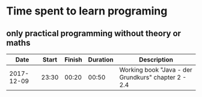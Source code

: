 # Time spent to learn programing

## only practical programming without theory or maths

| Date       | Start | Finish | Duration | Description                                         |
|------------|-------|--------|----------|-----------------------------------------------------|
| 2017-12-09 | 23:30 | 00:20  | 00:50    | Working book "Java - der Grundkurs" chapter 2 - 2.4 |
